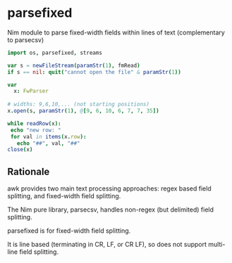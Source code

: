 # parsefixed
Nim module to parse fixed-width fields within lines of text (complementary to parsecsv)

```Nim
import os, parsefixed, streams

var s = newFileStream(paramStr(1), fmRead)
if s == nil: quit("cannot open the file" & paramStr(1))

var 
  x: FwParser
  
# widths: 9,6,10,... (not starting positions)
x.open(s, paramStr(1), @[9, 6, 10, 6, 7, 7, 35])

while readRow(x):
 echo "new row: "
 for val in items(x.row):
   echo "##", val, "##"
close(x)
```
## Rationale
awk provides two main text processing approaches: regex based field splitting, and fixed-width field splitting.

The Nim pure library, parsecsv, handles non-regex (but delimited) field splitting.

parsefixed is for fixed-width field splitting.

It is line based (terminating in CR, LF, or CR LF), so does not support multi-line field splitting.
